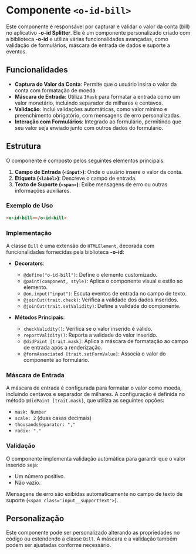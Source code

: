 # Componente `<o-id-bill>`

Este componente é responsável por capturar e validar o valor da conta (bill) no aplicativo **-o-id Splitter**. Ele é um componente personalizado criado com a biblioteca **-o-id** e utiliza várias funcionalidades avançadas, como validação de formulários, máscara de entrada de dados e suporte a eventos.

## Funcionalidades

- **Captura do Valor da Conta**: Permite que o usuário insira o valor da conta com formatação de moeda.
- **Máscara de Entrada**: Utiliza `IMask` para formatar a entrada como um valor monetário, incluindo separador de milhares e centavos.
- **Validação**: Inclui validações automáticas, como valor mínimo e preenchimento obrigatório, com mensagens de erro personalizadas.
- **Interação com Formulários**: Integrado ao formulário, permitindo que seu valor seja enviado junto com outros dados do formulário.

## Estrutura

O componente é composto pelos seguintes elementos principais:

1. **Campo de Entrada (`<input>`)**: Onde o usuário insere o valor da conta.
2. **Etiqueta (`<label>`)**: Descreve o campo de entrada.
3. **Texto de Suporte (`<span>`)**: Exibe mensagens de erro ou outras informações auxiliares.

### Exemplo de Uso

```html
<o-id-bill></o-id-bill>
```

### Implementação

A classe `Bill` é uma extensão do `HTMLElement`, decorada com funcionalidades fornecidas pela biblioteca **-o-id**:

- **Decorators**:
  - `@define("o-id-bill")`: Define o elemento customizado.
  - `@paint(component, style)`: Aplica o componente visual e estilo ao elemento.
  - `@on.input("input")`: Escuta eventos de entrada no campo de texto.
  - `@joinCut(trait.check)`: Verifica a validade dos dados inseridos.
  - `@joinCut(trait.setValidity)`: Define a validade do componente.

- **Métodos Principais**:
  - `checkValidity()`: Verifica se o valor inserido é válido.
  - `reportValidity()`: Reporta a validade do valor inserido.
  - `@didPaint [trait.mask]`: Aplica a máscara de formatação ao campo de entrada após a renderização.
  - `@formAssociated [trait.setFormValue]`: Associa o valor do componente ao formulário.

### Máscara de Entrada

A máscara de entrada é configurada para formatar o valor como moeda, incluindo centavos e separador de milhares. A configuração é definida no método `@didPaint [trait.mask]`, que utiliza as seguintes opções:

- `mask: Number`
- `scale: 2` (duas casas decimais)
- `thousandsSeparator: ","`
- `radix: "."`

### Validação

O componente implementa validação automática para garantir que o valor inserido seja:

- Um número positivo.
- Não vazio.

Mensagens de erro são exibidas automaticamente no campo de texto de suporte (`<span class='input__supportText'>`).

## Personalização

Este componente pode ser personalizado alterando as propriedades no código ou estendendo a classe `Bill`. A máscara e a validação também podem ser ajustadas conforme necessário.
